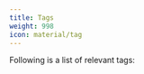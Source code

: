 ```yaml
---
title: Tags
weight: 998
icon: material/tag
---
```


Following is a list of relevant tags:

<!-- material/tags -->